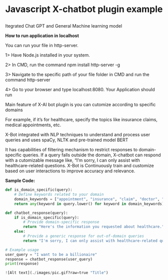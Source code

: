 # <p align="center"> Javascript X-chatbot plugin example </p>

<p> Itegrated Chat GPT and General Machine learning model </p>

<p>
<b>How to run application in localhost </b>

You can run your file in http-server.

1> Have Node.js installed in your system.

2> In CMD, run the command npm install http-server -g

3> Navigate to the specific path of your file folder in CMD and run the command http-server

4> Go to your browser and type localhost:8080. Your Application should run

</p>

<p>Main feature of X-AI bot plugin is you can cutomize according to specific domains</p>
<p>For example, if it’s for healthcare, specify the topics like insurance claims, medical appointments, etc.</p>
<p>X-Bot integrated with NLP techniques to understand and process user queries and uses spaCy, NLTK and pre-trained model BERT</p>
<p>It has capabilities of filtering mechanism to restrict responses to domain-specific queries. If a query falls outside the domain, X-chatbot can respond with a cutomizable message like, “I’m sorry, I can only assist with healthcare-related questions. X-Bot is Continuously train and customize based on user interactions to improve accuracy and relevance.</p>

<b>Sample Code:</b>
```python
def is_domain_specific(query):
    # Define keywords related to your domain
    domain_keywords = ["appointment", "insurance", "claim", "doctor", "health"]
    return any(keyword in query.lower() for keyword in domain_keywords)

def chatbot_response(query):
    if is_domain_specific(query):
        # Provide domain-specific response
        return "Here's the information you requested about healthcare."
    else:
        # Provide a generic response for out-of-domain queries
        return "I'm sorry, I can only assist with healthcare-related questions."

# Example usage
user_query = "I want to be a billionaire"
response = chatbot_response(user_query)
print(response)

![Alt text](./images/pic.gif?raw=true "Title")



